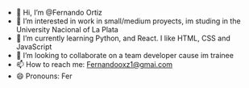 - 👋 Hi, I’m @Fernando Ortiz
- 👀 I’m interested in work in small/medium proyects, im studing in the University Nacional of La Plata
- 🌱 I’m currently learning Python, and React. I like HTML, CSS and JavaScript
- 💞️ I’m looking to collaborate on a team developer cause im trainee
- 📫 How to reach me: Fernandooxz1@gmai.com
- 😄 Pronouns: Fer
